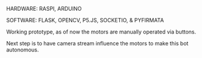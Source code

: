 HARDWARE: RASPI, ARDUINO

SOFTWARE: FLASK, OPENCV, P5.JS, SOCKETIO, & PYFIRMATA

Working prototype, as of now the motors are manually operated via buttons.

Next step is to have camera stream influence the motors to make this bot autonomous.


